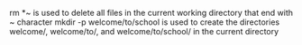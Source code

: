 rm *~ is used to delete all files in the current working directory that end with ~ character
mkdir -p welcome/to/school is used to create the directories welcome/, welcome/to/, and welcome/to/school/ in the current directory